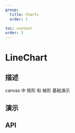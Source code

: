 ```yaml
---
group:
  title: Charts
  order: 1

toc: content
order: 3
---
```


# LineChart

## 描述

canvas 中 矩形 和 梯形 基础演示

## 演示

<code src="./demo/lineChartDemo"></code>

## API
